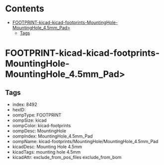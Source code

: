 



Contents
========

* [FOOTPRINT-kicad-kicad-footprints-MountingHole-MountingHole_4.5mm_Pad>](#footprint-kicad-kicad-footprints-mountinghole-mountinghole_45mm_pad)
	* [Tags](#tags)

# FOOTPRINT-kicad-kicad-footprints-MountingHole-MountingHole_4.5mm_Pad>

## Tags

- index: 8492
- hexID: 
- oompType: FOOTPRINT
- oompSize: kicad
- oompColor: kicad-footprints
- oompDesc: MountingHole
- oompIndex: MountingHole_4.5mm_Pad
- oompName: kicad-footprints/MountingHole/MountingHole_4.5mm_Pad
- kicadDesc: Mounting Hole 4.5mm
- kicadTags: mounting hole 4.5mm
- kicadAttr: exclude_from_pos_files exclude_from_bom
